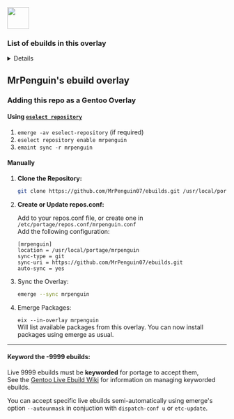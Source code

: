   <a href="https://github.com/MrPenguin07/ebuilds/">
    <img src="https://github.com/MrPenguin07/ebuilds/blob/master/site-logo.png" height="50px"/>
  </a>

### List of ebuilds in this overlay
<details>
- <a href="https://github.com/MrPenguin07/ebuilds/tree/master/app-admin/sudo-rs">app-admin/sudo-rs-9999</a>
<br>
- <a href="https://github.com/MrPenguin07/ebuilds/tree/master/dev-ml/ollama">dev-ml/ollama-9999</a>
<br>
- <a href="https://github.com/MrPenguin07/ebuilds/tree/master/gui-apps/swaync">gui-apps/swaync-9999</a>
<br>
- <a href="https://github.com/MrPenguin07/ebuilds/tree/master/gui-apps/wlogout">gui-apps/wlogout-9999</a>
<br>
- <a href="https://github.com/MrPenguin07/ebuilds/tree/master/gui-libs/scenefx">gui-libs/scenefx</a>
<br>
- <a href="https://github.com/MrPenguin07/ebuilds/tree/master/gui-wm/swayfx">gui-wm/swayfx-9999</a>
<br>
- <a href="https://github.com/MrPenguin07/ebuilds/tree/master/media-gfx/upscayl-bin">media-gfx/upscayl-bin</a>
<br>
- <a href="https://github.com/MrPenguin07/ebuilds/tree/master/media-gfx/upscayl">media-gfx/upscayl-9999</a>
<br>
- <a href="https://github.com/MrPenguin07/ebuilds/tree/master/sys-power/system76-power-openrc">sys-power/system76-power-openrc-9999</a>
</details>

## MrPenguin's ebuild overlay

### Adding this repo as a Gentoo Overlay

#### Using [`eselect repository`](https://wiki.gentoo.org/wiki/Eselect/Repository#Add_repositories)
1. `emerge -av eselect-repository` (if required)
2. `eselect repository enable mrpenguin`
3. `emaint sync -r mrpenguin`

#### Manually

1. **Clone the Repository:**
   ```bash
   git clone https://github.com/MrPenguin07/ebuilds.git /usr/local/portage/mrpenguin
   ```

2. **Create or Update repos.conf:**

    Add to your repos.conf file, or create one in `/etc/portage/repos.conf/mrpenguin.conf`    
    Add the following configuration:

    ```
    [mrpenguin]
    location = /usr/local/portage/mrpenguin
    sync-type = git
    sync-uri = https://github.com/MrPenguin07/ebuilds.git
    auto-sync = yes
    ```

4. Sync the Overlay:

    ```bash
    emerge --sync mrpenguin
    ```

5. Emerge Packages:
    
    `eix --in-overlay mrpenguin`  
    Will list available packages from this overlay.
    You can now install packages using emerge as usual.

---

#### Keyword the -9999 ebuilds:

Live 9999 ebuilds must be **keyworded** for portage to accept them,  
See the [Gentoo Live Ebuild Wiki](https://wiki.gentoo.org/wiki/Live_ebuilds) for information on managing keyworded ebuilds.

You can accept specific live ebuilds semi-automatically using emerge's option `--autounmask` in conjuction with `dispatch-conf u` or `etc-update`.
